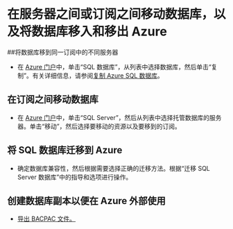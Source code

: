 <properties
	pageTitle="在服务器之间或订阅之间移动数据库，以及将数据库移入和移出 Azure。"
	description="在 Azure SQL 数据库中复制、移动和迁移数据与数据库的快速步骤。"
	services="sql-database"
	documentationCenter=""
	authors="v-shysun"
	manager="msmets"
	editor=""/>

<tags
	ms.service="sql-database"
	ms.date="12/11/2015"
	wacn.date="01/29/2016"/>

# 在服务器之间或订阅之间移动数据库，以及将数据库移入和移出 Azure
##将数据库移到同一订阅中的不同服务器
- 在 [Azure 门户](https://manage.windowsazure.cn)中，单击“SQL 数据库”，从列表中选择数据库，然后单击“复制”。有关详细信息，请参阅[复制 Azure SQL 数据库](/documentation/articles/sql-database-copy)。

## 在订阅之间移动数据库
- 在 [Azure 门户](https://manage.windowsazure.cn)中，单击“SQL Server”，然后从列表中选择托管数据库的服务器。单击“移动”，然后选择要移动的资源以及要移到的订阅。

## 将 SQL 数据库迁移到 Azure
- 确定数据库兼容性，然后根据需要选择正确的迁移方法。根据“迁移 SQL Server 数据库”中的指导和选项进行操作。

## 创建数据库副本以便在 Azure 外部使用
- [导出 BACPAC 文件。](/documentation/articles/sql-database-export)

<!---HONumber=Mooncake_0118_2016-->
